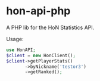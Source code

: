 hon-api-php
===========

A PHP lib for the HoN Statistics API.

Usage:
```php
use HonAPI;
$client = new HonClient();
$client->getPlayerStats()
	   ->byNickname('testor3')
	   ->getRanked();
```
